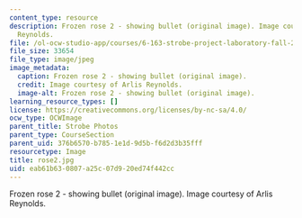 ```yaml
---
content_type: resource
description: Frozen rose 2 - showing bullet (original image). Image courtesy of Arlis
  Reynolds.
file: /ol-ocw-studio-app/courses/6-163-strobe-project-laboratory-fall-2005/eab61b630807a25c07d920ed74f442cc_rose2.jpg
file_size: 33654
file_type: image/jpeg
image_metadata:
  caption: Frozen rose 2 - showing bullet (original image).
  credit: Image courtesy of Arlis Reynolds.
  image-alt: Frozen rose 2 - showing bullet (original image).
learning_resource_types: []
license: https://creativecommons.org/licenses/by-nc-sa/4.0/
ocw_type: OCWImage
parent_title: Strobe Photos
parent_type: CourseSection
parent_uid: 376b6570-b785-1e1d-9d5b-f6d2d3b35fff
resourcetype: Image
title: rose2.jpg
uid: eab61b63-0807-a25c-07d9-20ed74f442cc
---
```

Frozen rose 2 - showing bullet (original image). Image courtesy of Arlis Reynolds.
